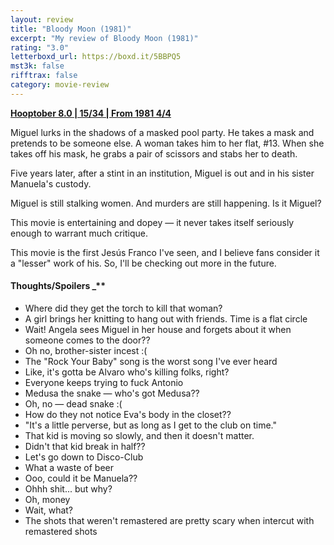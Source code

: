 ```yaml
---
layout: review
title: "Bloody Moon (1981)"
excerpt: "My review of Bloody Moon (1981)"
rating: "3.0"
letterboxd_url: https://boxd.it/5BBPQ5
mst3k: false
rifftrax: false
category: movie-review
---
```


<b><a href="https://boxd.it/pOvfW/detail" rel="nofollow">Hooptober 8.0 | 15/34 | From 1981 4/4</a></b>

Miguel lurks in the shadows of a masked pool party. He takes a mask and pretends to be someone else. A woman takes him to her flat, #13. When she takes off his mask, he grabs a pair of scissors and stabs her to death.

Five years later, after a stint in an institution, Miguel is out and in his sister Manuela's custody.

Miguel is still stalking women. And murders are still happening. Is it Miguel?

This movie is entertaining and dopey — it never takes itself seriously enough to warrant much critique.

This movie is the first Jesús Franco I've seen, and I believe fans consider it a "lesser" work of his. So, I'll be checking out more in the future.

#### Thoughts/Spoilers \_\*\*</b>

- Where did they get the torch to kill that woman?
- A girl brings her knitting to hang out with friends. Time is a flat circle
- Wait! Angela sees Miguel in her house and forgets about it when someone comes to the door??
- Oh no, brother-sister incest :(
- The "Rock Your Baby" song is the worst song I've ever heard
- Like, it's gotta be Alvaro who's killing folks, right?
- Everyone keeps trying to fuck Antonio
- Medusa the snake — who's got Medusa??
- Oh, no — dead snake :(
- How do they not notice Eva's body in the closet??
- "It's a little perverse, but as long as I get to the club on time."
- That kid is moving so slowly, and then it doesn't matter.
- Didn't that kid break in half??
- Let's go down to Disco-Club
- What a waste of beer
- Ooo, could it be Manuela??
- Ohhh shit... but why?
- Oh, money
- Wait, what?
- The shots that weren't remastered are pretty scary when intercut with remastered shots

